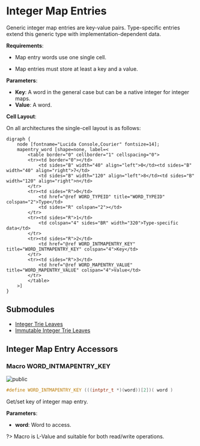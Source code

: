 <a id="group__intmapentry__words"></a>
# Integer Map Entries



Generic integer map entries are key-value pairs. Type-specific entries extend this generic type with implementation-dependent data.






**Requirements**:


* Map entry words use one single cell.

* Map entries must store at least a key and a value.


**Parameters**:

* **Key**: A word in the general case but can be a native integer for integer maps.
* **Value**: A word.


**Cell Layout**:

On all architectures the single-cell layout is as follows:


    digraph {
        node [fontname="Lucida Console,Courier" fontsize=14];
        mapentry_word [shape=none, label=<
            <table border="0" cellborder="1" cellspacing="0">
            <tr><td border="0"></td>
                <td sides="B" width="40" align="left">0</td><td sides="B" width="40" align="right">7</td>
                <td sides="B" width="120" align="left">8</td><td sides="B" width="120" align="right">n</td>
            </tr>
            <tr><td sides="R">0</td>
                <td href="@ref WORD_TYPEID" title="WORD_TYPEID" colspan="2">Type</td>
                <td sides="R" colspan="2"></td>
            </tr>
            <tr><td sides="R">1</td>
                <td colspan="4" sides="BR" width="320">Type-specific data</td>
            </tr>
            <tr><td sides="R">2</td>
                <td href="@ref WORD_INTMAPENTRY_KEY" title="WORD_INTMAPENTRY_KEY" colspan="4">Key</td>
            </tr>
            <tr><td sides="R">3</td>
                <td href="@ref WORD_MAPENTRY_VALUE" title="WORD_MAPENTRY_VALUE" colspan="4">Value</td>
            </tr>
            </table>
        >]
    }

## Submodules

* [Integer Trie Leaves](group__minttrieleaf__words.md#group__minttrieleaf__words)
* [Immutable Integer Trie Leaves](group__inttrieleaf__words.md#group__inttrieleaf__words)

## Integer Map Entry Accessors

<a id="group__intmapentry__words_1ga89e26360d76aaad985afd89da56d1539"></a>
### Macro WORD\_INTMAPENTRY\_KEY

![][public]

```cpp
#define WORD_INTMAPENTRY_KEY (((intptr_t *)(word))[2])( word )
```

Get/set key of integer map entry.

**Parameters**:

* **word**: Word to access.


?> Macro is L-Value and suitable for both read/write operations.



[public]: https://img.shields.io/badge/-public-brightgreen (public)
[C++]: https://img.shields.io/badge/language-C%2B%2B-blue (C++)
[private]: https://img.shields.io/badge/-private-red (private)
[Markdown]: https://img.shields.io/badge/language-Markdown-blue (Markdown)
[static]: https://img.shields.io/badge/-static-lightgrey (static)